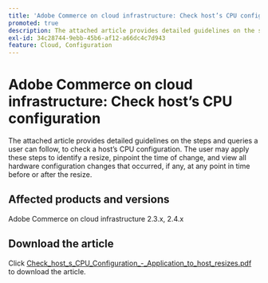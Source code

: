 ```yaml
---
title: 'Adobe Commerce on cloud infrastructure: Check host’s CPU configuration'
promoted: true
description: The attached article provides detailed guidelines on the steps and queries a user can follow, to check a host’s CPU configuration. The user may apply these steps to identify a resize, pinpoint the time of change, and view all hardware configuration changes that occurred, if any, at any point in time before or after the resize.
exl-id: 34c28744-9ebb-45b6-af12-a66dc4c7d943
feature: Cloud, Configuration
---
```

# Adobe Commerce on cloud infrastructure: Check host’s CPU configuration

The attached article provides detailed guidelines on the steps and queries a user can follow, to check a host’s CPU configuration. The user may apply these steps to identify a resize, pinpoint the time of change, and view all hardware configuration changes that occurred, if any, at any point in time before or after the resize.

## Affected products and versions

Adobe Commerce on cloud infrastructure 2.3.x, 2.4.x

## Download the article

Click [Check_host_s_CPU_Configuration_-_Application_to_host_resizes.pdf](assets/Check_host_s_CPU_Configuration_-_Application_to_host_resizes.pdf) to download the article.
